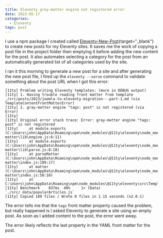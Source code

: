 ```yaml
---
title: Eleventy grey-matter engine not registered error
date: 2023-05-17
categories:
  - Eleventy
tags: post
---
```


I use a npm package I created called [Eleventy-New-Post](https://www.npmjs.com/package/eleventy-new-post){target="_blank"} to create new posts for my Eleventy sites. It saves me the work of copying a post file in the project folder then emptying it before adding the new content for the post. It also automates selecting a category for the post from an automatically generated list of all categories used by the site.

I ran it this morning to generate a new post for a site and after generating the new post file, I fired up the `eleventy --serve` command to validate something about the post URL when I got this error:

```text
[11ty] Problem writing Eleventy templates: (more in DEBUG output)
[11ty] 1. Having trouble reading front matter from template ./src/posts/2023/joomla-to-eleventy-migration---part-1.md (via TemplateContentFrontMatterError)
[11ty] 2. gray-matter engine "tags: post" is not registered (via Error)
[11ty] 
[11ty] Original error stack trace: Error: gray-matter engine "tags: post" is not registered
[11ty]     at module.exports (C:\Users\john\AppData\Roaming\npm\node_modules\@11ty\eleventy\node_modules\gray-matter\lib\engine.js:6:11)
[11ty]     at module.exports (C:\Users\john\AppData\Roaming\npm\node_modules\@11ty\eleventy\node_modules\gray-matter\lib\parse.js:8:18)
[11ty]     at parseMatter (C:\Users\john\AppData\Roaming\npm\node_modules\@11ty\eleventy\node_modules\gray-matter\index.js:109:17)   
[11ty]     at matter (C:\Users\john\AppData\Roaming\npm\node_modules\@11ty\eleventy\node_modules\gray-matter\index.js:50:10)
[11ty]     at C:\Users\john\AppData\Roaming\npm\node_modules\@11ty\eleventy\src\TemplateContent.js:167:20
[11ty] Benchmark    837ms  40%     1× (Data) `./src/_data/popularArticles.js`
[11ty] Copied 189 files / Wrote 0 files in 1.15 seconds (v2.0.1)
```

The error tells me that the `tags` front matter property caused the problem, but really happened is I asked Eleventy to generate a site using an empty post. As soon as I added content to the post, the error went away.

The error likely reflects the last property in the YAML front matter for the post.
